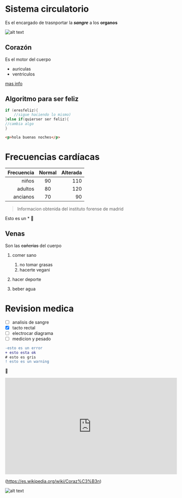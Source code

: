 # Sistema circulatorio


Es el encargado de trasnportar la **_sangre_** a los **organos** 

![alt text][foto_sistema]
## Corazón

Es el motor del cuerpo


* auriculas
* ventriculos

[mas info](https://es.wikipedia.org/wiki/Coraz%C3%B3n)

## Algoritmo para ser feliz
```java
if (eresfeliz){
    //sigue haciendo lo mismo)
}else if(quierser ser feliz){
//cambia algo
}

```

```html
<p>hola buenas noches</p>
```

# Frecuencias cardíacas

|Frecuencia |Normal |Alterada  |
|---------: |:----: |-------:  |
|niños      | 90    | 110      |
|adultos    | 80    | 120      |    
|ancianos   | 70    | 90       |


> Informacion obtenida del instituto forense de madrid 

Esto es un \*
:gun:
## Venas 

Son las ~~cañerías~~ del cuerpo 

   1. comer sano
      1. no tomar grasas
      2. hacerte vegani 
   
   2. hacer deporte
   3. beber agua


# Revision medica

- [ ] analisis de sangre
- [x] tacto rectal
- [ ] electrocar diagrama
- [ ] medicion y pesado

```diff
-esto es un error
+ esto esta ok 
# esto es gris
! esto es un warning
```
:camel:

<iframe width="560" height="315" src="https://www.youtube.com/embed/OgIRAjnnJzI" title="YouTube video player" frameborder="0" allow="accelerometer; autoplay; clipboard-write; encrypted-media; gyroscope; picture-in-picture" allowfullscreen></iframe>



(https://es.wikipedia.org/wiki/Coraz%C3%B3n)

![ alt text](https://encrypted-tbn0.gstatic.com/images?q=tbn:ANd9GcTAuRalhIdi1ss4w7kQeHMC_OedByCYHCGhAw&usqp=CAU)


[foto_sistema]:https://encrypted-tbn0.gstatic.com/images?q=tbn:ANd9GcS723QrfuNHKpZ1VmQoahquKMLsWa2uPoiCMA&usqp=CAU
